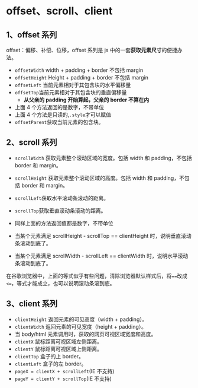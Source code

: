 # offset、scroll、client

## 1、offset 系列

offset：偏移、补偿、位移，offset 系列是 js 中的一套**获取元素尺寸**的便捷办法。

- `offsetWidth` width + padding + border 不包括 margin
- `offsetHeight` Height + padding + border 不包括 margin
- `offsetLeft` 当前元素相对于其包含块的水平偏移量
- `offsetTop`当前元素相对于其包含块的垂直偏移量
  - **从父亲的 padding 开始算起，父亲的 border 不算在内**
- 上面 4 个方法返回的是数字，不带单位
- 上面 4 个方法是只读的,`.style`才可以赋值
- `offsetParent`获取当前元素的包含块。

## 2、scroll 系列

- `scrollWidth` 获取元素整个滚动区域的宽度。包括 width 和 padding，不包括 border 和 margin。
- `scrollHeight` 获取元素整个滚动区域的高度。包括 width 和 padding，不包括 border 和 margin。
- `scrollLeft`获取水平滚动条滚动的距离。
- `scrollTop`获取垂直滚动条滚动的距离。
- 同样上面的方法返回值都是数字，不带单位

- 当某个元素满足 scrollHeight - scrollTop == clientHeight 时，说明垂直滚动条滚动到底了。
- 当某个元素满足 scrollWidth - scrollLeft == clientWidth 时，说明水平滚动条滚动到底了。

在谷歌浏览器中，上面的等式似乎有些问题，清除浏览器默认样式后，将`==`改成`<=`，等式才能成立，也可以说明滚动条滚到底。

## 3、client 系列

- `clientHeight` 返回元素的可见高度（width + padding）。
- `clientWidth` 返回元素的可见宽度（height + padding）。
- 当 body/html 元素调用时，获取的网页可视区域宽度和高度。
- `clientX` 鼠标距离可视区域左侧距离。
- `clientY` 鼠标距离可视区域上侧距离。
- `clientTop` 盒子的上 border。
- `clientLeft` 盒子的左 border。
- `pageX = clientX + scrollLeft`(IE 不支持)
- `pageY = clientY + scrollTop`(IE 不支持)
